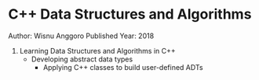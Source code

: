 # C++ Data Structures and Algorithms

Author: Wisnu Anggoro
Published Year: 2018

1. Learning Data Structures and Algorithms in C++
   - Developing abstract data types
     - Applying C++ classes to build user-defined ADTs
